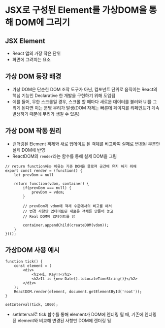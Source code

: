 # JSX로 구성된 Element를 가상DOM을 통해 DOM에 그리기

## JSX Element
- React 앱의 가장 작은 단위
- 화면에 그려지는 요소

## 가상 DOM 등장 배경
- 가상 DOM은 단순한 DOM 조작 도구가 아닌, 컴포넌트 단위로 움직이는 React의 핵심 기능인 Declarative 한 개발을 구현하기 위해 도입됨
- 예를 들어, 무한 스크롤일 경우, 스크롤 할 때마다 새로운 데이터를 불러와 UI를 그리게 된다면 이는 분명 무리가 발생(DOM 자체는 빠른데 페이지를 리페인트가 계속 발생하기 때문에 무리가 생길 수 있음)

## 가상 DOM 작동 원리
- 랜더링된 Element 객체와 새로 업데이트 된 객체를 비교하여 실제로 변경된 부분만 실제 DOM에 반영
- ReactDOM의 `render`라는 함수를 통해 실제 DOM을 그림
```tsx
// return function하는 이유는 기존 DOM을 클로져 공간에 유지 하기 위해
export const render = (function() {
	let prevDom = null	

	return function(vdom, container) {
		if(prevDom === null) {
			prevDom = vdom;
		}

		// prevDom과 vdom에 객체 수준에서의 비교를 해서
		// 변경 사항만 업데이트된 새로운 객체를 만들어 놓고
		// Real DOM에 업데이트를 함

		container.appendChild(createDOM(vdom));
	}
})();
```

## 가상DOM 사용 예시
```tsx
function tick() {
    const element = (
        <div>
            <h1>Hi, Kay!!</h1>
            <h2>It is {new Date().toLocaleTimeString()}</h2>
        </div>
    );
    ReactDOM.render(element, document.getElementById('root'));
}

setInterval(tick, 1000);
```
- setInterval로 tick 함수를 통해 element가 DOM에 렌더링 될 때, 기존에 렌더링 된 element와 비교해 변경된 사항만 DOM에 렌더링 됨
 
